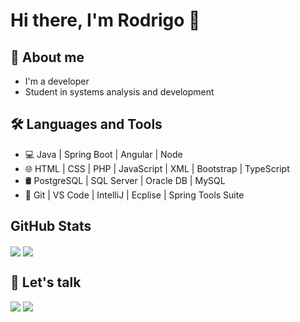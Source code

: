 # Hi there, I'm Rodrigo 👋

## 👀 About me

- I'm a developer
- Student in systems analysis and development

## 🛠️ Languages and Tools

- 💻    Java | Spring Boot | Angular | Node
- 🌐    HTML | CSS | PHP | JavaScript | XML | Bootstrap | TypeScript
- 🛢    PostgreSQL | SQL Server | Oracle DB | MySQL
- 🔧    Git | VS Code | IntelliJ | Ecplise | Spring Tools Suite

## GitHub Stats

<p>
<img align="center" src="https://github-readme-stats.vercel.app/api?username=roalencar&show_icons=true&hide_border=true&count_private=true" />
<img align="center" src="https://github-readme-stats.vercel.app/api/top-langs/?username=roalencar&langs_count=8&layout=compact&hide_border=true&hide=jupyter%20notebook,html" />
</p>

## 💬 Let's talk

  <a href = "mailto:roalencarx@gmail.com"><img src="https://img.shields.io/badge/-Gmail-%23333?style=for-the-badge&logo=gmail&logoColor=white" target="_blank"></a>
  <a href="https://www.linkedin.com/in/rodrigo-de-alencar-xavier-a873b4140/" target="_blank"><img src="https://img.shields.io/badge/-LinkedIn-%230077B5?style=for-the-badge&logo=linkedin&logoColor=white" target="_blank"></a> 
  
</a>
